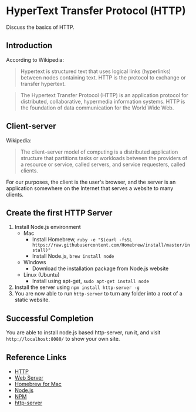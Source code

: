 # HyperText Transfer Protocol (HTTP)

Discuss the basics of HTTP.

## Introduction

According to Wikipedia:

> Hypertext is structured text that uses logical links (hyperlinks) between nodes containing text. HTTP is the protocol to exchange or transfer hypertext.

> The Hypertext Transfer Protocol (HTTP) is an application protocol for distributed, collaborative, hypermedia information systems. HTTP is the foundation of data communication for the World Wide Web.

## Client-server

Wikipedia:

> The client–server model of computing is a distributed application structure that partitions tasks or workloads between the providers of a resource or service, called servers, and service requesters, called clients.

For our purposes, the client is the user's browser, and the server is an application somewhere on the Internet that serves a website to many clients.

## Create the first HTTP Server

1. Install Node.js environment
    - Mac
        - Install Homebrew, `ruby -e "$(curl -fsSL https://raw.githubusercontent.com/Homebrew/install/master/install)"`
        - Install Node.js, `brew install node`
    - Windows
        - Download the installation package from Node.js website
    - Linux (Ubuntu)
        - Install using apt-get, `sudo apt-get install node`
2. Install the server using `npm install http-server -g`
3. You are now able to run `http-server` to turn any folder into a root of a static website.

## Successful Completion

You are able to install node.js based http-server, run it, and visit `http://localhost:8080/` to show your own site.

## Reference Links

- [HTTP](http://en.wikipedia.org/wiki/Hypertext_Transfer_Protocol)
- [Web Server](http://en.wikipedia.org/wiki/Web_server)
- [Homebrew for Mac](http://brew.sh/)
- [Node.js](http://nodejs.org/)
- [NPM](https://www.npmjs.org/)
- [http-server](https://www.npmjs.org/package/http-server)